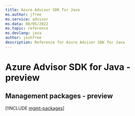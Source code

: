 ```yaml
---
title: Azure Advisor SDK for Java
ms.author: jfree
ms.service: advisor
ms.data: 08/05/2022
ms.topic: reference
ms.devlang: java
author: joshfree
description: Reference for Azure Advisor SDK for Java
---
```

# Azure Advisor SDK for Java - preview

## Management packages - preview
[!INCLUDE [mgmt-packages](advisor-mgmt-index.md)]